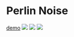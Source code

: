 # Perlin Noise

[demo](https://shinyiho.github.io/perlin-noise/)
![](./test.png)
![](./test2.png)
![](./test1.png)
